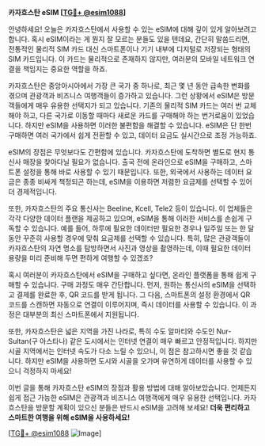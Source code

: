 **카자흐스탄 eSIM [[TG💪+ @esim1088](https://t.me/s/esim1088)]**

안녕하세요! 오늘은 카자흐스탄에서 사용할 수 있는 eSIM에 대해 깊이 있게 알아보려고 합니다. 혹시 eSIM이라는 게 뭔지 잘 모르는 분들도 있을 텐데요, 간단히 말씀드리면, 전통적인 물리적 SIM 카드 대신 스마트폰이나 기기 내부에 디지털로 저장되는 형태의 SIM 카드입니다. 이 카드는 물리적으로 존재하지 않지만, 여러분의 모바일 네트워크 연결을 책임지는 중요한 역할을 하죠.

카자흐스탄은 중앙아시아에서 가장 큰 국가 중 하나로, 최근 몇 년 동안 급속한 변화를 겪으며 관광객과 비즈니스 여행객들이 증가하고 있습니다. 그런 상황에서 eSIM은 방문객들에게 매우 유용한 선택지가 되고 있습니다. 기존의 물리적 SIM 카드는 여러 번 교체해야 하고, 다른 국가로 이동할 때마다 새로운 카드를 구매해야 하는 번거로움이 있었습니다. 하지만 eSIM을 사용하면 이러한 불편함을 해결할 수 있습니다. eSIM은 단 한번 구매하면 여러 국가에서 쉽게 전환할 수 있고, 데이터 요금도 실시간으로 조정 가능하죠.

eSIM의 장점은 무엇보다도 간편함에 있습니다. 카자흐스탄에 도착하면 별도로 현지 통신사 매장을 찾아다닐 필요가 없습니다. 출국 전에 온라인으로 eSIM을 구매하고, 스마트폰 설정을 통해 바로 사용할 수 있기 때문입니다. 또한, 외국에서 사용하는 데이터 요금은 종종 비싸게 책정되곤 하는데, eSIM을 이용하면 저렴한 요금제를 선택할 수 있어 더 경제적입니다.

또한, 카자흐스탄의 주요 통신사는 Beeline, Kcell, Tele2 등이 있습니다. 이 업체들은 각각 다양한 데이터 플랜을 제공하고 있으며, eSIM을 통해 이러한 서비스를 손쉽게 구독할 수 있습니다. 예를 들어, 하루에 필요한 데이터만 필요한 경우나 일주일 또는 한 달 동안 꾸준히 사용할 경우에 맞춰 요금제를 선택할 수 있습니다. 특히, 많은 관광객들이 카자흐스탄의 자연 명소를 탐방하면서 사진과 영상을 촬영하는데, 이때 필요한 데이터 용량을 미리 준비해 두면 편하게 여행할 수 있겠죠?

혹시 여러분이 카자흐스탄에서 eSIM을 구매하고 싶다면, 온라인 플랫폼을 통해 쉽게 구매할 수 있습니다. 구매 과정도 매우 간단합니다. 먼저, 원하는 통신사의 eSIM을 선택하고 결제를 완료한 후, QR 코드를 받게 됩니다. 그 다음, 스마트폰의 설정 환경에서 QR 코드를 스캔하면 자동으로 연결이 이루어지며, 즉시 데이터를 사용할 수 있습니다. 이 과정은 대부분의 최신 스마트폰에서 지원됩니다.

또한, 카자흐스탄은 넓은 지역을 가진 나라로, 특히 수도 알마티와 수도인 Nur-Sultan(구 아스타나) 같은 도시에서는 인터넷 연결이 매우 빠르고 안정적입니다. 하지만 시골 지역에서는 인터넷 속도가 다소 느릴 수 있으니, 이 점은 참고하시면 좋을 것 같습니다. 하지만 eSIM을 사용하면 도시와 시골을 오가며 유연하게 데이터를 사용할 수 있으니 걱정하지 마세요!

이번 글을 통해 카자흐스탄 eSIM의 장점과 활용 방법에 대해 알아보았습니다. 언제든지 쉽게 접근 가능한 eSIM은 관광객과 비즈니스 여행객에게 매우 유용한 선택입니다. 카자흐스탄을 방문할 계획이 있으신 분들은 반드시 eSIM을 고려해 보세요! **더욱 편리하고 스마트한 여행을 위해 eSIM을 사용하세요!**

[[TG💪+ @esim1088](https://t.me/s/esim1088) ![Image](https://i.postimg.cc/Y0z9fWf4/image.png)]